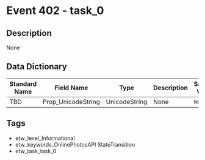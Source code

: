 # Event 402 - task_0

## Description
None

## Data Dictionary
|Standard Name|Field Name|Type|Description|Sample Value|
|---|---|---|---|---|
|TBD|Prop_UnicodeString|UnicodeString|None|`None`|

## Tags
* etw_level_Informational
* etw_keywords_OnlinePhotosAPI StateTransition
* etw_task_task_0